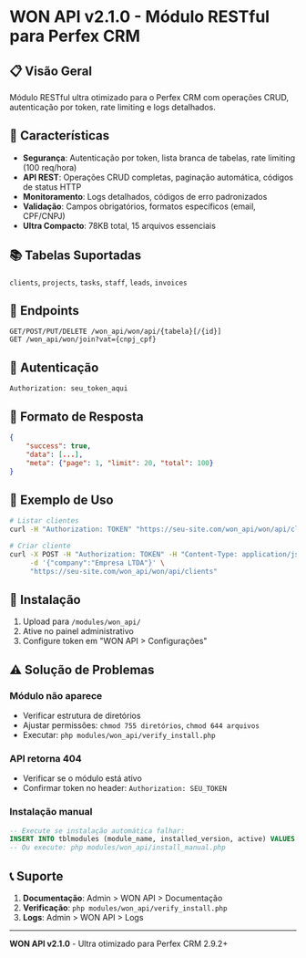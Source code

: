 # WON API v2.1.0 - Módulo RESTful para Perfex CRM

## 📋 Visão Geral

Módulo RESTful ultra otimizado para o Perfex CRM com operações CRUD, autenticação por token, rate limiting e logs detalhados.

## 🚀 Características

- **Segurança**: Autenticação por token, lista branca de tabelas, rate limiting (100 req/hora)
- **API REST**: Operações CRUD completas, paginação automática, códigos de status HTTP
- **Monitoramento**: Logs detalhados, códigos de erro padronizados
- **Validação**: Campos obrigatórios, formatos específicos (email, CPF/CNPJ)
- **Ultra Compacto**: 78KB total, 15 arquivos essenciais

## 📚 Tabelas Suportadas

`clients`, `projects`, `tasks`, `staff`, `leads`, `invoices`

## 🔧 Endpoints

```
GET/POST/PUT/DELETE /won_api/won/api/{tabela}[/{id}]
GET /won_api/won/join?vat={cnpj_cpf}
```

## 🔑 Autenticação

```
Authorization: seu_token_aqui
```

## 📄 Formato de Resposta

```json
{
    "success": true,
    "data": [...],
    "meta": {"page": 1, "limit": 20, "total": 100}
}
```

## 🚀 Exemplo de Uso

```bash
# Listar clientes
curl -H "Authorization: TOKEN" "https://seu-site.com/won_api/won/api/clients"

# Criar cliente
curl -X POST -H "Authorization: TOKEN" -H "Content-Type: application/json" \
     -d '{"company":"Empresa LTDA"}' \
     "https://seu-site.com/won_api/won/api/clients"
```

## 🔧 Instalação

1. Upload para `/modules/won_api/`
2. Ative no painel administrativo
3. Configure token em "WON API > Configurações"

## ⚠️ Solução de Problemas

### Módulo não aparece
- Verificar estrutura de diretórios
- Ajustar permissões: `chmod 755 diretórios`, `chmod 644 arquivos`
- Executar: `php modules/won_api/verify_install.php`

### API retorna 404
- Verificar se o módulo está ativo
- Confirmar token no header: `Authorization: SEU_TOKEN`

### Instalação manual
```sql
-- Execute se instalação automática falhar:
INSERT INTO tblmodules (module_name, installed_version, active) VALUES ('won_api', '2.1.0', 1);
-- Ou execute: php modules/won_api/install_manual.php
```

## 📞 Suporte

1. **Documentação**: Admin > WON API > Documentação
2. **Verificação**: `php modules/won_api/verify_install.php`
3. **Logs**: Admin > WON API > Logs

---
**WON API v2.1.0** - Ultra otimizado para Perfex CRM 2.9.2+ 